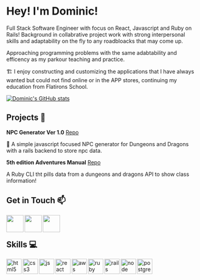# Hey! I'm Dominic!

Full Stack Software Engineer with focus on React, Javascript and Ruby on Rails! Background in collabrative project work with strong interpersonal skills and adaptability on the fly to any roadbloacks that may come up.


Approaching programming problems with the same adabtability and efficency as my parkour teaching and practice.
 
:building_construction: I enjoy constructing and customizing the applications that I have always wanted but could not find online or in the APP stores, continuing my education from Flatirons School.
  
  [![Dominic's GitHub stats](https://github-readme-stats.vercel.app/api?username=Santiago548)](https://github.com/anuraghazra/github-readme-stats)

  
## Projects :art:


**NPC Generator Ver 1.0** [Repo](https://github.com/Santiago548/NPC_Generator)

:crystal_ball: A simple javascript focused NPC generator for Dungeons and Dragons with a rails backend to store npc data.

**5th edition Adventures Manual** [Repo](https://github.com/Santiago548/DD5e_Adventure_Hanbook)

A Ruby CLI tht pills data from a dungeons and dragons API to show class information!
## Get in Touch :mailbox:

<p align="left">
 <p>
  <a href="https://www.linkedin.com/in/dominic-barajas/" target="blank"><img align="left" src="https://cdn.jsdelivr.net/npm/simple-icons@3.0.1/icons/linkedin.svg" height="45" width="45" /></a>
  <a href="https://dev.to/santiago548" target="blank"><img align="left" src="https://cdn.jsdelivr.net/npm/simple-icons@3.0.1/icons/dev-dot-to.svg"  height="45" width="45" /></a>
 </p>
 <a href="https://technologydom.gatsbyjs.io/" target="blank"><img align="left" src="https://image.flaticon.com/icons/png/512/3214/3214841.png"  height="45" width="45" /></a>
 </p>
 </p>
 
 <br />
 &emsp;
 
## Skills :computer:

<p align="left">
  <img src="https://icongr.am/devicon/html5-plain.svg?size=128&color=currentColor" alt="html5" align="left" width="40" height="40"/>
  <img src="https://icongr.am/devicon/css3-plain.svg?size=128&color=currentColor" alt="css3" align="left" width="40" height="40"/>
  <img src="https://icongr.am/devicon/javascript-plain.svg?size=128&color=currentColor" alt="js" align="left" width="40" height="40"/>
  <img src="https://i.imgur.com/rTNkWSQ.png" alt="react" align="left" width="40" height="40"/>
  <img src="https://cdn.jsdelivr.net/npm/simple-icons@3.0.1/icons/redux.svg" alt="aws" align="left" width="40" height="40"/>
  <img src="https://icongr.am/devicon/ruby-plain.svg?size=128&color=currentColor" alt="ruby" align="left" width="40" height="40"/>
  <img src="https://icongr.am/devicon/rails-plain-wordmark.svg?size=128&color=currentColor" alt="rails" align="left" width="40" height="40"/>
  <img src="https://icongr.am/devicon/nodejs-plain-wordmark.svg?size=128&color=currentColor" alt="node" align="left" width="40" height="40"/>
  <img src="https://icongr.am/devicon/postgresql-plain.svg?size=128&color=currentColor" alt="postgres" align="left" width="40" height="40"/>
</p>

<br />
&emsp;
